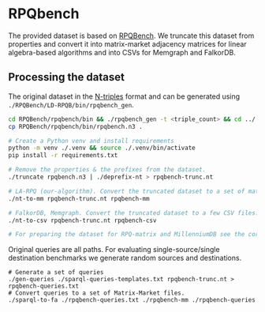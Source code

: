 # RPQbench

The provided dataset is based on [RPQBench](https://github.com/Mamenglu/LD-RPQB). We truncate this dataset from properties and convert it into matrix-market adjacency matrices for linear algebra-based algorithms and into CSVs for Memgraph and FalkorDB.

## Processing the dataset

The original dataset in the [N-triples](https://www.w3.org/TR/n-triples/) format and can be generated using `./RPQBench/LD-RPQB/bin/rpqbench_gen`.

```bash
cd RPQBench/rpqbench/bin && ./rpqbench_gen -t <triple_count> && cd ../../..
cp RPQBench/rpqbench/bin/rpqbench.n3 .

# Create a Python venv and install requirements
python -m venv ./.venv && source ./.venv/bin/activate
pip install -r requirements.txt

# Remove the properties & the prefixes from the dataset.
./truncate rpqbench.n3 | ./deprefix-nt > rpqbench-trunc.nt

# LA-RPQ (our-algorithm). Convert the truncated dataset to a set of matrix-market files.
./nt-to-mm rpqbench-trunc.nt rpqbench-mm

# FalkorDB, Memgraph. Convert the truncated dataset to a few CSV files.
./nt-to-csv rpqbench-trunc.nt rpqbench-csv

# For preparing the dataset for RPQ-matrix and MillenniumDB see the corresponding Databases dir.
```

Original queries are all paths. For evaluating single-source/single destination benchmarks we generate random sources and destinations.

```
# Generate a set of queries
./gen-queries ./sparql-queries-templates.txt rpqbench-trunc.nt > rpqbench-queries.txt
# Convert queries to a set of Matrix-Market files.
./sparql-to-fa ./rpqbench-queries.txt ./rpqbench-mm ./rpqbench-queries
```
